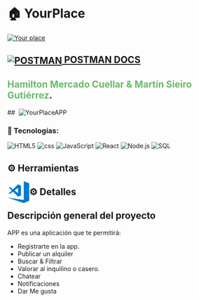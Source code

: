 # 🏠 YourPlace


[![Your place](https://www.herokucdn.com/deploy/button.svg)](https://yourplaceapp.herokuapp.com/)

## [<img align="center" alt="POSTMAN"  height="50px" src="https://cdn.svgporn.com/logos/postman.svg" /> POSTMAN DOCS](https://documenter.getpostman.com/view/7853831/TVza9Yby "POSTMAN DOCS")


## <span style="color:#66bb6a">Hamilton Mercado Cuellar & Martín Sieiro Gutiérrez</span>.

## 
![YourPlaceAPP](https://user-images.githubusercontent.com/53625178/111871542-01e24e80-898b-11eb-887c-086eb132a0d0.png)


### 📌 Tecnologías:

<img  alt="HTML5"  height="50px" src="https://cdn.svgporn.com/logos/html-5.svg" /> <img alt="css" height="50px" src="https://cdn.svgporn.com/logos/css-3.svg" /> <img  alt="JavaScript" height="50px" src="https://cdn.svgporn.com/logos/javascript.svg" /> <img  alt="React" height="50px" src="https://cdn.svgporn.com/logos/react.svg" /> <img  alt="Node.js" height="50px" src="https://cdn.svgporn.com/logos/nodejs.svg" /> <img alt="SQL" height="50px" src="https://cdn.svgporn.com/logos/mysql.svg" />


## ⚙️ Herramientas

<img align="left" alt="Visual Studio Code" height="50px" src="https://raw.githubusercontent.com/github/explore/80688e429a7d4ef2fca1e82350fe8e3517d3494d/topics/visual-studio-code/visual-studio-code.png" />



## ⚙️ Detalles

## Descripción general del proyecto

APP es una aplicación que te permitirá:

- Registrarte en la app.
- Publicar un alquiler
- Buscar & Filtrar
- Valorar al inquilino o casero.
- Chatear
- Notificaciones
- Dar Me gusta 

